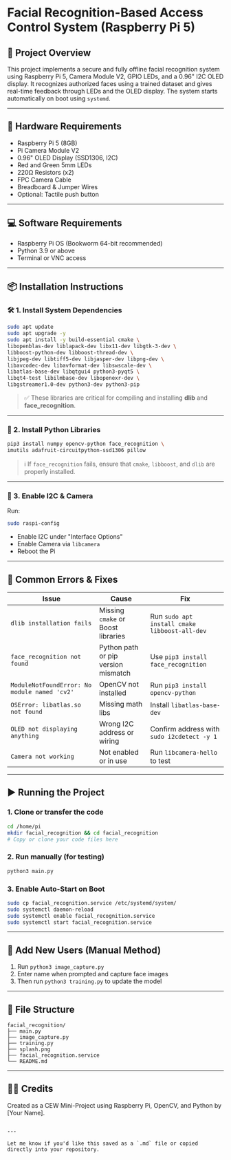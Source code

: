 # Facial Recognition-Based Access Control System (Raspberry Pi 5)

## 📌 Project Overview

This project implements a secure and fully offline facial recognition system using Raspberry Pi 5, Camera Module V2, GPIO LEDs, and a 0.96" I2C OLED display.
It recognizes authorized faces using a trained dataset and gives real-time feedback through LEDs and the OLED display. The system starts automatically on boot using `systemd`.

---

## 🧰 Hardware Requirements

- Raspberry Pi 5 (8GB)
- Pi Camera Module V2
- 0.96" OLED Display (SSD1306, I2C)
- Red and Green 5mm LEDs
- 220Ω Resistors (x2)
- FPC Camera Cable
- Breadboard & Jumper Wires
- Optional: Tactile push button

---

## 💻 Software Requirements

- Raspberry Pi OS (Bookworm 64-bit recommended)
- Python 3.9 or above
- Terminal or VNC access

---

## 📦 Installation Instructions

### 🛠 1. Install System Dependencies

```bash
sudo apt update
sudo apt upgrade -y
sudo apt install -y build-essential cmake \
libopenblas-dev liblapack-dev libx11-dev libgtk-3-dev \
libboost-python-dev libboost-thread-dev \
libjpeg-dev libtiff5-dev libjasper-dev libpng-dev \
libavcodec-dev libavformat-dev libswscale-dev \
libatlas-base-dev libqtgui4 python3-pyqt5 \
libqt4-test libilmbase-dev libopenexr-dev \
libgstreamer1.0-dev python3-dev python3-pip
````

> ✅ These libraries are critical for compiling and installing **dlib** and **face\_recognition**.

---

### 🧪 2. Install Python Libraries

```bash
pip3 install numpy opencv-python face_recognition \
imutils adafruit-circuitpython-ssd1306 pillow
```

> ℹ️ If `face_recognition` fails, ensure that `cmake`, `libboost`, and `dlib` are properly installed.

---

### 🔄 3. Enable I2C & Camera

Run:

```bash
sudo raspi-config
```

* Enable I2C under "Interface Options"
* Enable Camera via `libcamera`
* Reboot the Pi

---

## 🧠 Common Errors & Fixes

| **Issue**                                    | **Cause**                           | **Fix**                                       |
| -------------------------------------------- | ----------------------------------- | --------------------------------------------- |
| `dlib installation fails`                    | Missing `cmake` or Boost libraries  | Run `sudo apt install cmake libboost-all-dev` |
| `face_recognition not found`                 | Python path or pip version mismatch | Use `pip3 install face_recognition`           |
| `ModuleNotFoundError: No module named 'cv2'` | OpenCV not installed                | Run `pip3 install opencv-python`              |
| `OSError: libatlas.so not found`             | Missing math libs                   | Install `libatlas-base-dev`                   |
| `OLED not displaying anything`               | Wrong I2C address or wiring         | Confirm address with `sudo i2cdetect -y 1`    |
| `Camera not working`                         | Not enabled or in use               | Run `libcamera-hello` to test                 |

---

## ▶️ Running the Project

### 1. Clone or transfer the code

```bash
cd /home/pi
mkdir facial_recognition && cd facial_recognition
# Copy or clone your code files here
```

### 2. Run manually (for testing)

```bash
python3 main.py
```

### 3. Enable Auto-Start on Boot

```bash
sudo cp facial_recognition.service /etc/systemd/system/
sudo systemctl daemon-reload
sudo systemctl enable facial_recognition.service
sudo systemctl start facial_recognition.service
```

---

## 📸 Add New Users (Manual Method)

1. Run `python3 image_capture.py`
2. Enter name when prompted and capture face images
3. Then run `python3 training.py` to update the model

---

## 📂 File Structure

```
facial_recognition/
├── main.py
├── image_capture.py
├── training.py
├── splash.png
├── facial_recognition.service
└── README.md
```

---

## 🧑‍💻 Credits

Created as a CEW Mini-Project using Raspberry Pi, OpenCV, and Python by \[Your Name].

```

---

Let me know if you'd like this saved as a `.md` file or copied directly into your repository.
```
